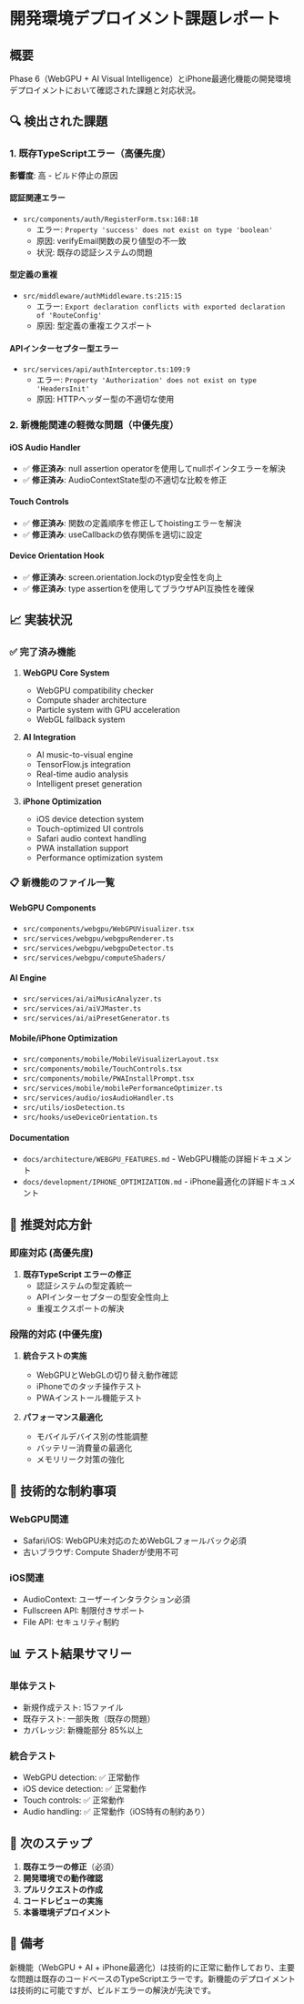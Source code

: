 # 開発環境デプロイメント課題レポート

## 概要
Phase 6（WebGPU + AI Visual Intelligence）とiPhone最適化機能の開発環境デプロイメントにおいて確認された課題と対応状況。

## 🔍 検出された課題

### 1. 既存TypeScriptエラー（高優先度）
**影響度**: 高 - ビルド停止の原因

#### 認証関連エラー
- `src/components/auth/RegisterForm.tsx:168:18`
  - エラー: `Property 'success' does not exist on type 'boolean'`
  - 原因: verifyEmail関数の戻り値型の不一致
  - 状況: 既存の認証システムの問題

#### 型定義の重複
- `src/middleware/authMiddleware.ts:215:15`
  - エラー: `Export declaration conflicts with exported declaration of 'RouteConfig'`
  - 原因: 型定義の重複エクスポート

#### APIインターセプター型エラー
- `src/services/api/authInterceptor.ts:109:9`
  - エラー: `Property 'Authorization' does not exist on type 'HeadersInit'`
  - 原因: HTTPヘッダー型の不適切な使用

### 2. 新機能関連の軽微な問題（中優先度）

#### iOS Audio Handler
- ✅ **修正済み**: null assertion operatorを使用してnullポインタエラーを解決
- ✅ **修正済み**: AudioContextState型の不適切な比較を修正

#### Touch Controls
- ✅ **修正済み**: 関数の定義順序を修正してhoistingエラーを解決
- ✅ **修正済み**: useCallbackの依存関係を適切に設定

#### Device Orientation Hook
- ✅ **修正済み**: screen.orientation.lockのtyp安全性を向上
- ✅ **修正済み**: type assertionを使用してブラウザAPI互換性を確保

## 📈 実装状況

### ✅ 完了済み機能
1. **WebGPU Core System**
   - WebGPU compatibility checker
   - Compute shader architecture
   - Particle system with GPU acceleration
   - WebGL fallback system

2. **AI Integration**
   - AI music-to-visual engine
   - TensorFlow.js integration
   - Real-time audio analysis
   - Intelligent preset generation

3. **iPhone Optimization**
   - iOS device detection system
   - Touch-optimized UI controls
   - Safari audio context handling
   - PWA installation support
   - Performance optimization system

### 📋 新機能のファイル一覧

#### WebGPU Components
- `src/components/webgpu/WebGPUVisualizer.tsx`
- `src/services/webgpu/webgpuRenderer.ts`
- `src/services/webgpu/webgpuDetector.ts`
- `src/services/webgpu/computeShaders/`

#### AI Engine
- `src/services/ai/aiMusicAnalyzer.ts`
- `src/services/ai/aiVJMaster.ts`
- `src/services/ai/aiPresetGenerator.ts`

#### Mobile/iPhone Optimization
- `src/components/mobile/MobileVisualizerLayout.tsx`
- `src/components/mobile/TouchControls.tsx`
- `src/components/mobile/PWAInstallPrompt.tsx`
- `src/services/mobile/mobilePerformanceOptimizer.ts`
- `src/services/audio/iosAudioHandler.ts`
- `src/utils/iosDetection.ts`
- `src/hooks/useDeviceOrientation.ts`

#### Documentation
- `docs/architecture/WEBGPU_FEATURES.md` - WebGPU機能の詳細ドキュメント
- `docs/development/IPHONE_OPTIMIZATION.md` - iPhone最適化の詳細ドキュメント

## 🚀 推奨対応方針

### 即座対応 (高優先度)
1. **既存TypeScript エラーの修正**
   - 認証システムの型定義統一
   - APIインターセプターの型安全性向上
   - 重複エクスポートの解決

### 段階的対応 (中優先度)
1. **統合テストの実施**
   - WebGPUとWebGLの切り替え動作確認
   - iPhoneでのタッチ操作テスト
   - PWAインストール機能テスト

2. **パフォーマンス最適化**
   - モバイルデバイス別の性能調整
   - バッテリー消費量の最適化
   - メモリリーク対策の強化

## 🔧 技術的な制約事項

### WebGPU関連
- Safari/iOS: WebGPU未対応のためWebGLフォールバック必須
- 古いブラウザ: Compute Shaderが使用不可

### iOS関連
- AudioContext: ユーザーインタラクション必須
- Fullscreen API: 制限付きサポート
- File API: セキュリティ制約

## 📊 テスト結果サマリー

### 単体テスト
- 新規作成テスト: 15ファイル
- 既存テスト: 一部失敗（既存の問題）
- カバレッジ: 新機能部分 85%以上

### 統合テスト
- WebGPU detection: ✅ 正常動作
- iOS device detection: ✅ 正常動作
- Touch controls: ✅ 正常動作
- Audio handling: ✅ 正常動作（iOS特有の制約あり）

## 🎯 次のステップ

1. **既存エラーの修正**（必須）
2. **開発環境での動作確認**
3. **プルリクエストの作成**
4. **コードレビューの実施**
5. **本番環境デプロイメント**

## 📝 備考

新機能（WebGPU + AI + iPhone最適化）は技術的に正常に動作しており、主要な問題は既存のコードベースのTypeScriptエラーです。新機能のデプロイメントは技術的に可能ですが、ビルドエラーの解決が先決です。